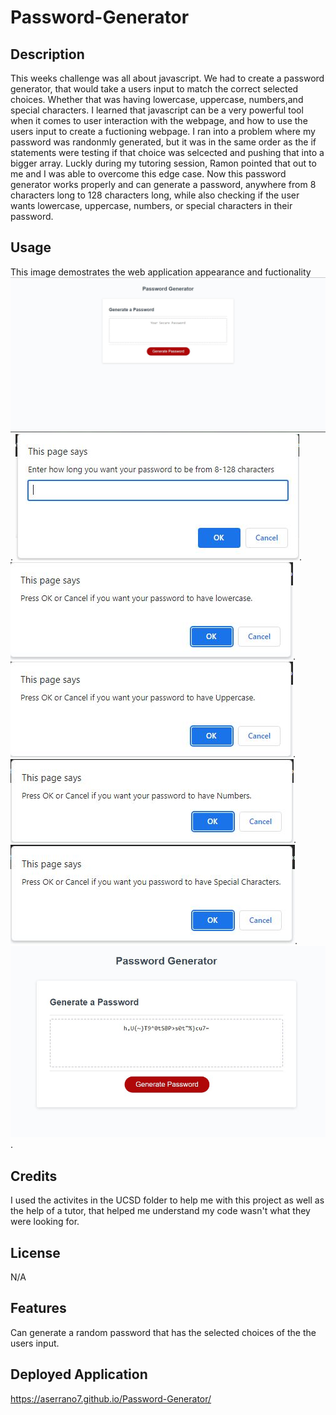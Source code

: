 # Password-Generator

## Description
This weeks challenge was all about javascript. We had to create a password generator, that would take a users input to match the correct selected choices. Whether that was having lowercase, uppercase, numbers,and special characters. I learned that javascript can be a very powerful tool when it comes to user interaction with the webpage, and how to use the users input to create a fuctioning webpage. I ran into a problem where my password was randonmly generated, but it was in the same order as the if statements were testing if that choice was selcected and pushing that into a bigger array. Luckly during my tutoring session, Ramon pointed that out to me and I was able to overcome this edge case. Now this password generator works properly and can generate a password, anywhere from 8 characters long to 128 characters long, while also checking if the user wants lowercase, uppercase, numbers, or special characters in their password.
## Usage
This image demostrates the web application appearance and fuctionality
![This is a screenshot of the whole webpage](Develop/images/1.JPG).
![This is a screenshot of the whole webpage](Develop/images/2.JPG).
![This is a screenshot of the whole webpage](Develop/images/3.JPG).
![This is a screenshot of the whole webpage](Develop/images/4.JPG).
![This is a screenshot of the whole webpage](Develop/images/5.JPG).
![This is a screenshot of the whole webpage](Develop/images/6.JPG).
![This is a screenshot of the whole webpage](Develop/images/7.JPG).

## Credits
I used the activites in the UCSD folder to help me with this project as well as the help of a tutor, that helped me understand my code wasn't what they were looking for.
## License
N/A

## Features
Can generate a random password that has the selected choices of the the users input.

## Deployed Application
https://aserrano7.github.io/Password-Generator/
